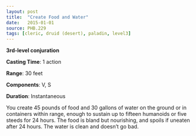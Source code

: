 ```yaml
---
layout: post
title:  "Create Food and Water"
date:   2015-01-01
source: PHB.229
tags: [cleric, druid (desert), paladin, level3]
---
```


**3rd-level conjuration**

**Casting Time**: 1 action

**Range**: 30 feet

**Components**: V, S

**Duration**: Instantaneous

You create 45 pounds of food and 30 gallons of water on the ground or in containers within range, enough to sustain up to fifteen humanoids or five steeds for 24 hours. The food is bland but nourishing, and spoils if uneaten after 24 hours. The water is clean and doesn’t go bad.
